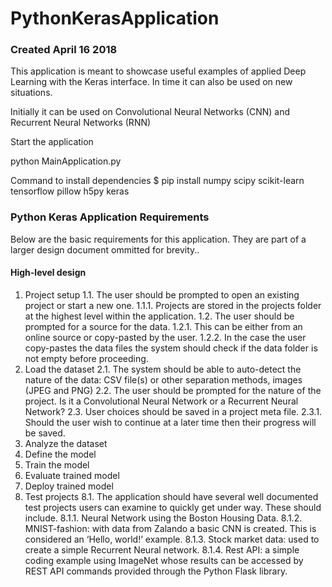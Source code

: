 # PythonKerasApplication

### Created April 16 2018
This application is meant to showcase useful examples of applied Deep Learning with the Keras interface. In time it can also be used on new situations. 

Initially it can be used on Convolutional Neural Networks (CNN) and Recurrent Neural Networks (RNN)

Start the application

python MainApplication.py

Command to install dependencies
$ pip install numpy scipy scikit-learn tensorflow pillow h5py keras

### Python Keras Application Requirements
Below are the basic requirements for this application. They are part of a larger design document ommitted for brevity..
#### High-level design

1.	Project setup
1.1.	The user should be prompted to open an existing project or start a new one. 
1.1.1.	Projects are stored in the projects folder at the highest level within the application.
1.2.	The user should be prompted for a source for the data. 
1.2.1.	This can be either from an online source or copy-pasted by the user.
1.2.2.	In the case the user copy-pastes the data files the system should check if the data folder is not empty before proceeding.
2.	Load the dataset
2.1.	The system should be able to auto-detect the nature of the data: CSV file(s) or other separation methods, images (JPEG and PNG)
2.2.	The user should be prompted for the nature of the project. Is it a Convolutional Neural Network or a Recurrent Neural Network?
2.3.	User choices should be saved in a project meta file. 
2.3.1.	Should the user wish to continue at a later time then their progress will be saved.
3.	Analyze the dataset
4.	Define the model
5.	Train the model
6.	Evaluate trained model
7.	Deploy trained model
8.	Test projects
8.1.	The application should have several well documented test projects users can examine to quickly get under way. These should include.
8.1.1.	 Neural Network using the Boston Housing Data.
8.1.2.	 MNIST-fashion: with data from Zalando a basic CNN is created. This is considered an ‘Hello, world!’ example.
8.1.3.	 Stock market data: used to create a simple Recurrent Neural network.
8.1.4.	 Rest API: a simple coding example using ImageNet whose results can be accessed by REST API commands provided through the Python Flask library.
